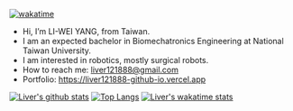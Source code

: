 [![wakatime](https://wakatime.com/badge/user/efb38313-4c78-4cb3-8d2c-cc4c76cfb2a6.svg)](https://wakatime.com/@efb38313-4c78-4cb3-8d2c-cc4c76cfb2a6)

- Hi, I’m LI-WEI YANG, from Taiwan.
- I am an expected bachelor in Biomechatronics Engineering at National Taiwan University.
- I am interested in robotics, mostly surgical robots.
- How to reach me: liver121888@gmail.com
- Portfolio: https://liver121888-github-io.vercel.app

[![Liver's github stats](https://github-readme-stats.vercel.app/api?username=liver121888&count_private=true&theme=synthwave)](https://github.com/liver121888/liver121888)
[![Top Langs](https://github-readme-stats.vercel.app/api/top-langs/?username=liver121888&layout=compact&theme=synthwave&hide=jupyter%20notebook)](https://github.com/liver121888/liver121888)
[![Liver's wakatime stats](https://github-readme-stats.vercel.app/api/wakatime?username=@liver121888&theme=synthwave&layout=compact)](https://github.com/liver121888/liver121888)

<!-- [![Readme Card](https://github-readme-stats.vercel.app/api/pin/?username=liver121888&theme=synthwave&repo=NTUBME-2021-DIP-Assignments)](https://github.com/liver121888/NTUBME-2021-DIP-Assignments)
[![Readme Card](https://github-readme-stats.vercel.app/api/pin/?username=liver121888&theme=synthwave&repo=NTUCSIE-2021-Robotics-Assignments)](https://github.com/liver121888/NTUCSIE-2021-Robotics-Assignments) -->


<!---
liver121888/liver121888 is a ✨ special ✨ repository because its `README.md` (this file) appears on your GitHub profile.
You can click the Preview link to take a look at your changes.
--->
